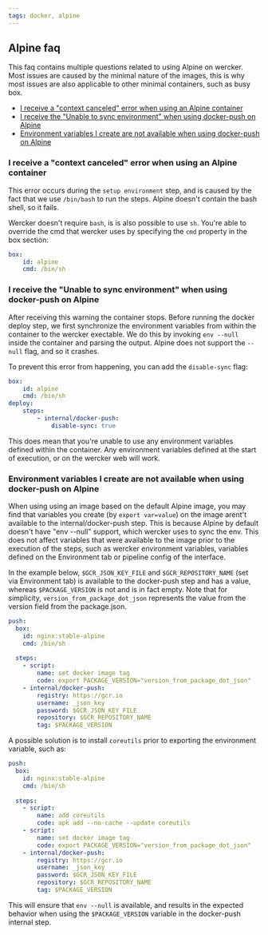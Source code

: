 ```yaml
---
tags: docker, alpine
---
```


## Alpine faq

This faq contains multiple questions related to using Alpine on wercker. Most
issues are caused by the minimal nature of the images, this is why most issues
are also applicable to other minimal containers, such as busy box.

- [I receive a "context canceled" error when using an Alpine container](#i-receive-a-context-canceled-error-when-using-an-alpine-container)
- [I receive the "Unable to sync environment" when using docker-push on Alpine](#i-receive-the-unable-to-sync-environment-when-using-docker-push-on-alpine)
- [Environment variables I create are not available when using docker-push on Alpine](#created-variables-not-available)

<a name="context-canceled"></a>
### I receive a "context canceled" error when using an Alpine container

This error occurs during the `setup environment` step, and is caused by the
fact that we use `/bin/bash` to run the steps. Alpine doesn't contain the bash
shell, so it fails. 

Wercker doesn't require `bash`, is is also possible to use `sh`. You're able
to override the cmd that wercker uses by specifying the `cmd` property in the
box section:

```yaml
box:
    id: alpine
    cmd: /bin/sh
```

<a name="unable-to-sync"></a>
### I receive the "Unable to sync environment" when using docker-push on Alpine

After receiving this warning the container stops. Before running the docker
deploy step, we first synchronize the environment variables from within the
container to the wercker exectable. We do this by invoking `env --null` inside
the container and parsing the output. Alpine does not support the `--null`
flag, and so it crashes. 

To prevent this error from happening, you can add the `disable-sync` flag:

```yaml
box:
    id: alpine
    cmd: /bin/sh
deploy:
    steps:
        - internal/docker-push:
            disable-sync: true
```

This does mean that you're unable to use any environment variables defined
within the container. Any environment variables defined at the start of
execution, or on the wercker web will work.

<a name="created-variables-not-available"></a>
### Environment variables I create are not available when using docker-push on Alpine

When using using an image based on the default Alpine image, you may find
that variables you create (by `export var=value`) on the image arent't
available to the internal/docker-push step. This is because Alpine by
default doesn't have "env --null" support, which wercker uses to sync the
env. This does not affect variables that were available to the image prior
to the execution of the steps, such as wercker environment variables,
variables defined on the Environment tab or pipeline config of the interface.

In the example below, `$GCR_JSON_KEY_FILE` and `$GCR_REPOSITORY_NAME`
(set via Environment tab) is available to the docker-push step and has a
value, whereas `$PACKAGE_VERSION` is not and is in fact empty. Note that for
simplicity, `version_from_package_dot_json` represents the value from the
version field from the package.json.

```yaml
push:
  box:
    id: nginx:stable-alpine
    cmd: /bin/sh
  
  steps:
    - script:
        name: set docker image tag
        code: export PACKAGE_VERSION="version_from_package_dot_json"
    - internal/docker-push:
        registry: https://gcr.io
        username: _json_key
        password: $GCR_JSON_KEY_FILE
        repository: $GCR_REPOSITORY_NAME
        tag: $PACKAGE_VERSION
```

A possible solution is to install `coreutils` prior to exporting the
environment variable, such as:

```yaml
push:
  box:
    id: nginx:stable-alpine
    cmd: /bin/sh
  
  steps:
    - script:
        name: add coreutils
        code: apk add --no-cache --update coreutils
    - script:
        name: set docker image tag
        code: export PACKAGE_VERSION="version_from_package_dot_json"
    - internal/docker-push:
        registry: https://gcr.io
        username: _json_key
        password: $GCR_JSON_KEY_FILE
        repository: $GCR_REPOSITORY_NAME
        tag: $PACKAGE_VERSION
```

This will ensure that `env --null` is available, and results in the
expected behavior when using the `$PACKAGE_VERSION` variable in the
docker-push internal step.
